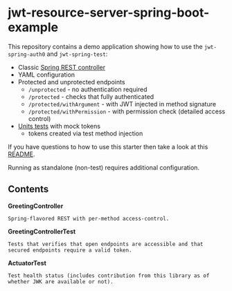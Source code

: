 
# jwt-resource-server-spring-boot-example

This repository contains a demo application showing how to use the `jwt-spring-auth0` and `jwt-spring-test`:

  * Classic [Spring REST controller](src/main/java/org/entur/jwt/spring/demo/GreetingController.java)
  * YAML configuration
  * Protected and unprotected endpoints
      * `/unprotected` - no authentication required
      * `/protected` - checks that fully authenticated
      * `/protected/withArgument` - with JWT injected in method signature
      * `/protected/withPermission` - with permission check (detailed access control)
  * [Units tests](src/test/java/org/entur/jwt/spring/demo/GreetingControllerTest.java) with mock tokens
      * tokens created via test method injection

If you have questions to how to use this starter then take a look at this [README](../../jwt-server/README.md).

Running as standalone (non-test) requires additional configuration.

## Contents

**GreetingController**

```
Spring-flavored REST with per-method access-control.
```

**GreetingControllerTest**

```
Tests that verifies that open endpoints are accessible and that secured endpoints require a valid token.
```

**ActuatorTest**
```
Test health status (includes contribution from this library as of whether JWK are available or not).
```

